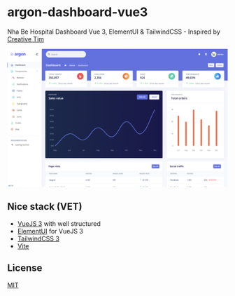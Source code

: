 # argon-dashboard-vue3

Nha Be Hospital Dashboard Vue 3, ElementUI &amp; TailwindCSS - Inspired by [Creative Tim](https://www.creative-tim.com/product/vue-argon-dashboard)

![Hi](/src/assets/images/dashboard.png)

## Nice stack (VET)

- [VueJS 3](https://vuejs.org) with well structured
- [ElementUI](https://element-plus.org/en-US/) for VueJS 3
- [TailwindCSS 3](https://tailwindcss.com)
- [Vite](https://vitejs.dev)

## License

[MIT](https://opensource.org/licenses/MIT)
